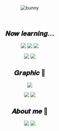 <div align = center>
  
  ![bunny](https://user-images.githubusercontent.com/98695286/161104854-66a7c309-8f43-4448-93b8-e277964bc889.gif)
 
  <br>
  
  ## 𝑵𝒐𝒘 𝒍𝒆𝒂𝒓𝒏𝒊𝒏𝒈...
  
  <a href="" target="_blank"><img src="https://img.shields.io/badge/HTML-E34F26?style=flat-square&logo=HTML5&logoColor=white"/></a>
  <a href="" target="_blank"><img src="https://img.shields.io/badge/CSS-1572B6?style=flat-square&logo=CSS3&logoColor=white"/></a>
  <a href="" target="_blank"><img src="https://img.shields.io/badge/JavaScript-F7DF1E?style=flat-square&logo=JavaScript&logoColor=white"/></a>

  <a href="" target="_blank"><img src="https://img.shields.io/badge/React-61DAFB?style=flat-square&logo=React&logoColor=white"/></a>
  <a href="" target="_blank"><img src="https://img.shields.io/badge/Redux-764ABC?style=flat-square&logo=Redux&logoColor=white"/></a>

  ## 𝑮𝒓𝒂𝒑𝒉𝒊𝒄 🎨
  
  <a href="" target="_blank"><img src="https://img.shields.io/badge/AdobePhotoshop-31A8FF?style=flat-square&logo=AdobePhotoshop&logoColor=white"/></a>

  <a href="" target="_blank"><img src="https://img.shields.io/badge/Maya-0696D7?style=flat-square&logo=Autodesk&logoColor=white"/></a>
  <a href="" target="_blank"><img src="https://img.shields.io/badge/Zbrush-555555?style=flat-square&logoColor=white"/></a>
  

  ## 𝑨𝒃𝒐𝒖𝒕 𝒎𝒆 💨
  <a href="https://velog.io/@greeneryyyyy" target="_blank"><img src="https://img.shields.io/badge/Velog-20c997?style=flat-square&logo=Velog&logoColor=white"/></a>
  <a href="mailto:playamongthestars000@gmail.com" target="_blank"><img src="https://img.shields.io/badge/Gmail-EA4335?style=flat-square&logo=Gmail&logoColor=white"/></a>
  
  <br>

</div>
